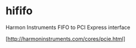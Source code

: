 hififo
======

Harmon Instruments FIFO to PCI Express interface

[http://harmoninstruments.com/cores/pcie.html]
